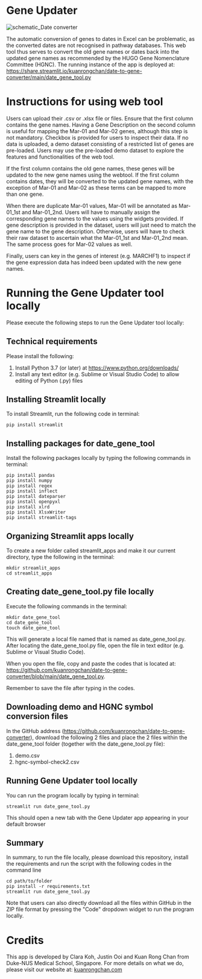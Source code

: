 # Gene Updater

![schematic_Date converter](https://user-images.githubusercontent.com/91276553/143521451-6facb875-2af1-4c5a-b5ad-67c253d3a0c8.jpg)

The automatic conversion of genes to dates in Excel can be problematic, as the converted dates are not recognised in pathway databases. This web tool thus serves to convert the old gene names or dates back into the updated gene names as recommended by the HUGO Gene Nomenclature Committee (HGNC). The running instance of the app is deployed at: https://share.streamlit.io/kuanrongchan/date-to-gene-converter/main/date_gene_tool.py

# Instructions for using web tool
Users can upload their .csv or .xlsx file or files. Ensure that the first column contains the gene names. Having a Gene Description on the second column is useful for mapping the Mar-01 and Mar-02 genes, although this step is not mandatory. Checkbox is provided for users to inspect their data. If no data is uploaded, a demo dataset consisting of a restricted list of genes are pre-loaded. Users may use the pre-loaded demo dataset to explore the features and functionalities of the web tool.

If the first column contains the old gene names, these genes will be updated to the new gene names using the webtool. If the first column contains dates, they will be converted to the updated gene names, with the exception of Mar-01 and Mar-02 as these terms can be mapped to more than one gene.

When there are duplicate Mar-01 values, Mar-01 will be annotated as Mar-01_1st and Mar-01_2nd. Users will have to manually assign the corresponding gene names to the values using the widgets provided. If gene description is provided in the dataset, users will just need to match the gene name to the gene description. Otherwise, users will have to check their raw dataset to ascertain what the Mar-01_1st and Mar-01_2nd mean. The same process goes for Mar-02 values as well.

Finally, users can key in the genes of interest (e.g. MARCHF1) to inspect if the gene expression data has indeed been updated with the new gene names. 

# Running the Gene Updater tool locally

Please execute the following steps to run the Gene Updater tool locally:

## Technical requirements
Please install the following:
1. Install Python 3.7 (or later) at https://www.python.org/downloads/
2. Install any text editor (e.g. Sublime or Visual Studio Code) to allow editing of Python (.py) files 

## Installing Streamlit locally
To install Streamlit, run the following code in terminal:
```
pip install streamlit
```

## Installing packages for date_gene_tool
Install the following packages locally by typing the following commands in terminal:
```
pip install pandas
pip install numpy
pip install regex
pip install inflect
pip install dateparser
pip install openpyxl
pip install xlrd
pip install XlsxWriter
pip install streamlit-tags
```

## Organizing Streamlit apps locally
To create a new folder called streamlit_apps and make it our current directory, type the following in the terminal:
```
mkdir streamlit_apps
cd streamlit_apps
```

## Creating date_gene_tool.py file locally
Execute the following commands in the terminal:
```
mkdir date_gene_tool
cd date_gene_tool
touch date_gene_tool
```

This will generate a local file named that is named as date_gene_tool.py. 
After locating the date_gene_tool.py file, open the file in text editor (e.g. Sublime or Visual Studio Code).

When you open the file, copy and paste the codes that is located at: https://github.com/kuanrongchan/date-to-gene-converter/blob/main/date_gene_tool.py.

Remember to save the file after typing in the codes.

## Downloading demo and HGNC symbol conversion files
In the GitHub address (https://github.com/kuanrongchan/date-to-gene-converter), download the following 2 files and place the 2 files within the date_gene_tool folder (together with the date_gene_tool.py file):
1. demo.csv
2. hgnc-symbol-check2.csv


## Running Gene Updater tool locally
You can run the program locally by typing in terminal:
```
streamlit run date_gene_tool.py
```

This should open a new tab with the Gene Updater app appearing in your default browser


## Summary
In summary, to run the file locally, please download this repository, install the requirements and run the script with the following codes in the command line

```
cd path/to/folder
pip install -r requirements.txt
streamlit run date_gene_tool.py
```

Note that users can also directly download all the files within GitHub in the ZIP file format by pressing the "Code" dropdown widget to run the program locally.

# Credits
This app is developed by Clara Koh, Justin Ooi and Kuan Rong Chan from Duke-NUS Medical School, Singapore. For more details on what we do, please visit our website at: [kuanrongchan.com](https://www.kuanrongchan.com/)

